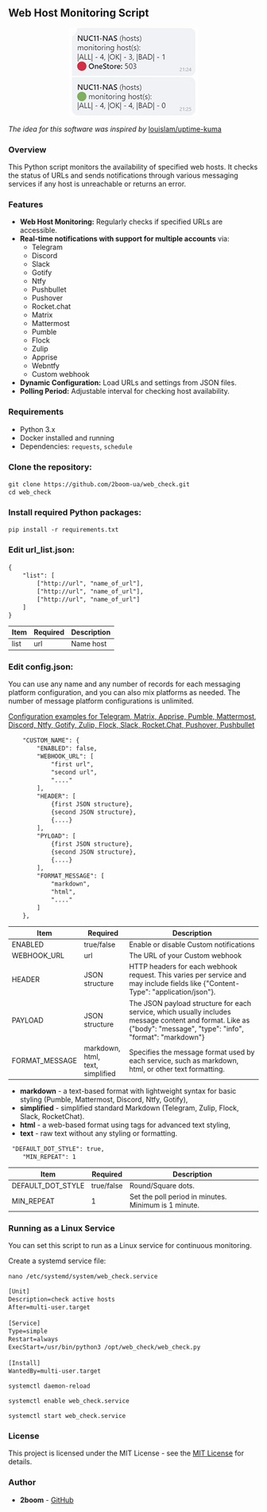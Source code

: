 ## Web Host Monitoring Script
<div align="center">  
    <img src="https://github.com/2boom-ua/web_check/blob/main/web_check.jpg?raw=true" alt="" width="260" height="177">
</div>


*The idea for this software was inspired by* [louislam/uptime-kuma](https://github.com/louislam/uptime-kuma)

### Overview

This Python script monitors the availability of specified web hosts. It checks the status of URLs and sends notifications through various messaging services if any host is unreachable or returns an error.

### Features

- **Web Host Monitoring:** Regularly checks if specified URLs are accessible.
- **Real-time notifications with support for multiple accounts** via:
  - Telegram
  - Discord
  - Slack
  - Gotify
  - Ntfy
  - Pushbullet
  - Pushover
  - Rocket.chat
  - Matrix
  - Mattermost
  - Pumble
  - Flock
  - Zulip
  - Apprise
  - Webntfy
  - Custom webhook
- **Dynamic Configuration:** Load URLs and settings from JSON files.
- **Polling Period:** Adjustable interval for checking host availability.
### Requirements

- Python 3.x
- Docker installed and running
- Dependencies: `requests`, `schedule`

### Clone the repository:
```
git clone https://github.com/2boom-ua/web_check.git
cd web_check
```
### Install required Python packages:

```
pip install -r requirements.txt
```
### Edit url_list.json:
```
{
	"list": [
		["http://url", "name_of_url"],
		["http://url", "name_of_url"],
		["http://url", "name_of_url"]
	]
}
```
| Item | Required | Description |
|------------|------------|------------|
| list | url | Name host |

### Edit config.json:
You can use any name and any number of records for each messaging platform configuration, and you can also mix platforms as needed. The number of message platform configurations is unlimited.

[Configuration examples for Telegram, Matrix, Apprise, Pumble, Mattermost, Discord, Ntfy, Gotify, Zulip, Flock, Slack, Rocket.Chat, Pushover, Pushbullet](docs/json_message_config.md)
```
    "CUSTOM_NAME": {
        "ENABLED": false,
        "WEBHOOK_URL": [
            "first url",
            "second url",
            "...."
        ],
        "HEADER": [
            {first JSON structure},
            {second JSON structure},
            {....}
        ],
        "PYLOAD": [
            {first JSON structure},
            {second JSON structure},
            {....}
        ],
        "FORMAT_MESSAGE": [
            "markdown",
            "html",
            "...."
        ]
    },
```
| Item | Required | Description |
|------------|------------|------------|
| ENABLED | true/false | Enable or disable Custom notifications |
| WEBHOOK_URL | url | The URL of your Custom webhook |
| HEADER | JSON structure | HTTP headers for each webhook request. This varies per service and may include fields like {"Content-Type": "application/json"}. |
| PAYLOAD | JSON structure | The JSON payload structure for each service, which usually includes message content and format. Like as  {"body": "message", "type": "info", "format": "markdown"}|
| FORMAT_MESSAGE | markdown,<br>html,<br>text,<br>simplified | Specifies the message format used by each service, such as markdown, html, or other text formatting.|

- **markdown** - a text-based format with lightweight syntax for basic styling (Pumble, Mattermost, Discord, Ntfy, Gotify),
- **simplified** - simplified standard Markdown (Telegram, Zulip, Flock, Slack, RocketChat).
- **html** - a web-based format using tags for advanced text styling,
- **text** - raw text without any styling or formatting.
```
 "DEFAULT_DOT_STYLE": true,
    "MIN_REPEAT": 1
```

| Item   | Required   | Description   |
|------------|------------|------------|
| DEFAULT_DOT_STYLE | true/false | Round/Square dots. |
| MIN_REPEAT | 1 | Set the poll period in minutes. Minimum is 1 minute. | 


### Running as a Linux Service
You can set this script to run as a Linux service for continuous monitoring.

Create a systemd service file:
```
nano /etc/systemd/system/web_check.service
```
```
[Unit]
Description=check active hosts
After=multi-user.target

[Service]
Type=simple
Restart=always
ExecStart=/usr/bin/python3 /opt/web_check/web_check.py

[Install]
WantedBy=multi-user.target
```
```
systemctl daemon-reload
```
```
systemctl enable web_check.service
```
```
systemctl start web_check.service
```
### License

This project is licensed under the MIT License - see the [MIT License](https://opensource.org/licenses/MIT) for details.

### Author

- **2boom** - [GitHub](https://github.com/2boom-ua)


